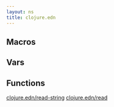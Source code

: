 ```yaml
---
layout: ns
title: clojure.edn
---
```

## Macros


## Vars


## Functions
[clojure.edn/read-string](./read_string)
[clojure.edn/read](./read)